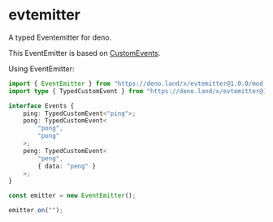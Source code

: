 # evtemitter

A typed Eventemitter for deno.

This EventEmitter is based on
[CustomEvents](https://developer.mozilla.org/en-US/docs/Web/API/CustomEvent/CustomEvent).

Using EventEmitter:

```typescript
import { EventEmitter } from "https://deno.land/x/evtemitter@1.0.0/mod.ts";
import type { TypedCustomEvent } from "https://deno.land/x/evtemitter@1.0.0/mod.ts";

interface Events {
    ping: TypedCustomEvent<"ping">;
    pong: TypedCustomEvent<
        "pong",
        "pong"
    >;
    peng: TypedCustomEvent<
        "peng",
        { data: "peng" }
    >;
}

const emitter = new EventEmitter();

emitter.on("");
```
